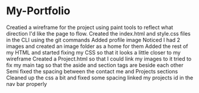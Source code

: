 # My-Portfolio

Creatied a wireframe for the project using paint tools to reflect what direction I'd like the page to flow.
Created the index.html and style.css files in the CLI using the git commands
Added profile image
Noticed I had 2 images and created an image folder as a home for them
Added the rest of my HTML and started fixing my CSS so that it looks a little closer to my wireframe
Created a Project.html so that I could link my images to it
tried to fix my main tag so that the aside and section tags are beside each other 
Semi fixed the spacing between the contact me and Projects sections
Cleaned up the css a bit and fixed some spacing
linked my projects id in the nav bar properly